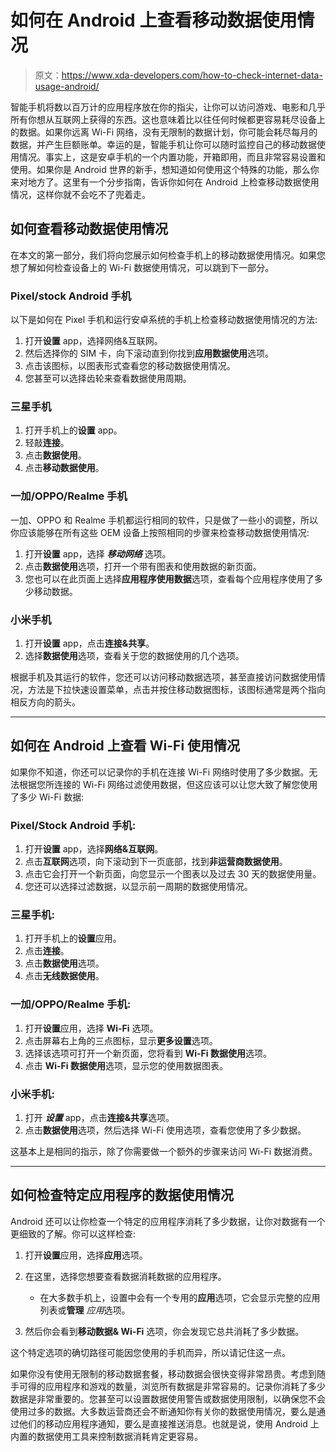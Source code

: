 # 如何在 Android 上查看移动数据使用情况

> 原文：<https://www.xda-developers.com/how-to-check-internet-data-usage-android/>

智能手机将数以百万计的应用程序放在你的指尖，让你可以访问游戏、电影和几乎所有你想从互联网上获得的东西。这也意味着比以往任何时候都更容易耗尽设备上的数据。如果你远离 Wi-Fi 网络，没有无限制的数据计划，你可能会耗尽每月的数据，并产生巨额账单。幸运的是，智能手机让你可以随时监控自己的移动数据使用情况。事实上，这是安卓手机的一个内置功能，开箱即用，而且非常容易设置和使用。如果你是 Android 世界的新手，想知道如何使用这个特殊的功能，那么你来对地方了。这里有一个分步指南，告诉你如何在 Android 上检查移动数据使用情况，这样你就不会吃不了兜着走。

## 如何查看移动数据使用情况

在本文的第一部分，我们将向您展示如何检查手机上的移动数据使用情况。如果您想了解如何检查设备上的 Wi-Fi 数据使用情况，可以跳到下一部分。

### Pixel/stock Android 手机

以下是如何在 Pixel 手机和运行安卓系统的手机上检查移动数据使用情况的方法:

1.  打开**设置** app，选择网络&互联网。
2.  然后选择你的 SIM 卡，向下滚动直到你找到**应用数据使用**选项。
3.  点击该图标，以图表形式查看您的移动数据使用情况。
4.  您甚至可以选择齿轮来查看数据使用周期。

### 三星手机

1.  打开手机上的**设置** app。
2.  轻敲**连接**。
3.  点击**数据使用**。
4.  点击**移动数据使用**。

### 一加/OPPO/Realme 手机

一加、OPPO 和 Realme 手机都运行相同的软件，只是做了一些小的调整，所以你应该能够在所有这些 OEM 设备上按照相同的步骤来检查移动数据使用情况:

1.  打开**设置** app，选择 ***移动网络*** 选项。
2.  点击**数据使用**选项，打开一个带有图表和使用数据的新页面。
3.  您也可以在此页面上选择**应用程序使用数据**选项，查看每个应用程序使用了多少移动数据。

### 小米手机

1.  打开**设置** app，点击**连接&共享**。
2.  选择**数据使用**选项，查看关于您的数据使用的几个选项。

根据手机及其运行的软件，您还可以访问移动数据选项，甚至直接访问数据使用情况，方法是下拉快速设置菜单，点击并按住移动数据图标，该图标通常是两个指向相反方向的箭头。

* * *

## 如何在 Android 上查看 Wi-Fi 使用情况

如果你不知道，你还可以记录你的手机在连接 Wi-Fi 网络时使用了多少数据。无法根据您所连接的 Wi-Fi 网络过滤使用数据，但这应该可以让您大致了解您使用了多少 Wi-Fi 数据:

### Pixel/Stock Android 手机:

1.  打开**设置** app，选择**网络&互联网**。
2.  点击**互联网**选项，向下滚动到下一页底部，找到**非运营商数据使用**。
3.  点击它会打开一个新页面，向您显示一个图表以及过去 30 天的数据使用量。
4.  您还可以选择过滤数据，以显示前一周期的数据使用情况。

### 三星手机:

1.  打开手机上的**设置**应用。
2.  点击**连接**。
3.  点击**数据使用**选项。
4.  点击**无线数据使用**。

### 一加/OPPO/Realme 手机:

1.  打开**设置**应用，选择 **Wi-Fi** 选项。
2.  点击屏幕右上角的三点图标，显示**更多设置**选项。
3.  选择该选项可打开一个新页面，您将看到 **Wi-Fi 数据使用**选项。
4.  点击 **Wi-Fi 数据使用**选项，显示您的使用数据图表。

### 小米手机:

1.  打开 ***设置*** app，点击**连接&共享**选项。
2.  点击**数据使用**选项，然后选择 Wi-Fi 使用选项，查看您使用了多少数据。

这基本上是相同的指示，除了你需要做一个额外的步骤来访问 Wi-Fi 数据消费。

* * *

## 如何检查特定应用程序的数据使用情况

Android 还可以让你检查一个特定的应用程序消耗了多少数据，让你对数据有一个更细致的了解。你可以这样检查:

1.  打开**设置**应用，选择**应用**选项。
2.  在这里，选择您想要查看数据消耗数据的应用程序。
    *   在大多数手机上，设置中会有一个专用的**应用**选项，它会显示完整的应用列表或**管理** *应用*选项。

3.  然后你会看到**移动数据& Wi-Fi** 选项，你会发现它总共消耗了多少数据。

这个特定选项的确切路径可能因您使用的手机而异，所以请记住这一点。

如果你没有使用无限制的移动数据套餐，移动数据会很快变得非常昂贵。考虑到随手可得的应用程序和游戏的数量，浏览所有数据是非常容易的。记录你消耗了多少数据是非常重要的。您甚至可以设置数据使用警告或数据使用限制，以确保您不会使用过多的数据。大多数运营商还会不断通知你有关你的数据使用情况，要么是通过他们的移动应用程序通知，要么是直接推送消息。也就是说，使用 Android 上内置的数据使用工具来控制数据消耗肯定更容易。